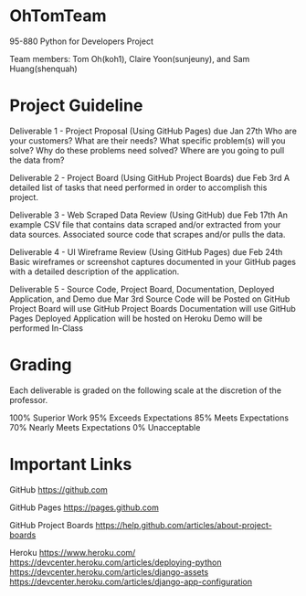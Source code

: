# OhTomTeam
95-880 Python for Developers Project

Team members: Tom Oh(koh1), Claire Yoon(sunjeuny), and Sam Huang(shenquah)

# Project Guideline
Deliverable 1 - Project Proposal (Using GitHub Pages) due Jan 27th
Who are your customers?
What are their needs? 
What specific problem(s) will you solve?
Why do these problems need solved?
Where are you going to pull the data from?

Deliverable 2 - Project Board (Using GitHub Project Boards) due Feb 3rd
A detailed list of tasks that need performed in order to accomplish this project.

Deliverable 3 - Web Scraped Data Review (Using GitHub) due Feb 17th
An example CSV file that contains data scraped and/or extracted from your data sources.
Associated source code that scrapes and/or pulls the data.

Deliverable 4 - UI Wireframe Review (Using GitHub Pages) due Feb 24th
Basic wireframes or screenshot captures documented in your GitHub pages with a detailed description of the application.

Deliverable 5 - Source Code, Project Board, Documentation, Deployed Application, and Demo due Mar 3rd
Source Code will be Posted on GitHub
Project Board will use GitHub Project Boards
Documentation will use GitHub Pages
Deployed Application will be hosted on Heroku
Demo will be performed In-Class

# Grading
Each deliverable is graded on the following scale at the discretion of the professor.

 100% Superior Work
 95% Exceeds Expectations
 85% Meets Expectations
 70% Nearly Meets Expectations
 0% Unacceptable

# Important Links
GitHub https://github.com

GitHub Pages https://pages.github.com

GitHub Project Boards https://help.github.com/articles/about-project-boards

Heroku
https://www.heroku.com/
https://devcenter.heroku.com/articles/deploying-python
https://devcenter.heroku.com/articles/django-assets
https://devcenter.heroku.com/articles/django-app-configuration


